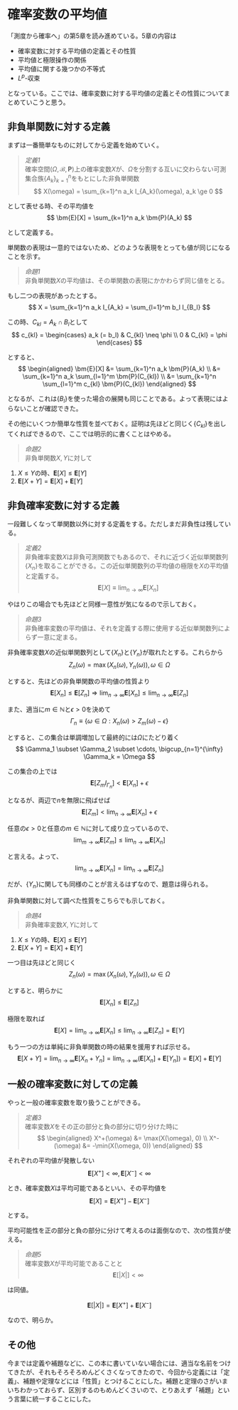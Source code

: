 # 確率変数の平均値

「測度から確率へ」の第5章を読み進めている。5章の内容は
- 確率変数に対する平均値の定義とその性質
- 平均値と極限操作の関係
- 平均値に関する幾つかの不等式
- $L^p$-収束

となっている。ここでは、確率変数に対する平均値の定義とその性質についてまとめていこうと思う。


## 非負単関数に対する定義

まずは一番簡単なものに対してから定義を始めていく。
> *定義1*  
> 確率空間$(\Omega, \mathcal{B}, \bm{P})$上の確率変数$X$が、$\Omega$を分割する互いに交わらない可測集合族$\{A_k\}_{k=1}^n$をもとにした非負単関数
$$
X(\omega) = \sum_{k=1}^n a_k I_{A_k}(\omega), a_k \ge 0
$$

として表せる時、その平均値を
$$
\bm{E}[X] = \sum_{k=1}^n a_k \bm{P}(A_k)
$$

として定義する。

単関数の表現は一意的ではないため、どのような表現をとっても値が同じになることを示す。
> *命題1*  
> 非負単関数$X$の平均値は、その単関数の表現にかかわらず同じ値をとる。

もし二つの表現があったとする。
$$
X = \sum_{k=1}^n a_k I_{A_k} = \sum_{l=1}^m b_l I_{B_l}
$$

この時、$C_{kl} = A_k \cap B_l$として
$$
c_{kl} = \begin{cases}
  a_k (= b_l) & C_{kl} \neq \phi \\
  0 & C_{kl} = \phi
\end{cases}
$$

とすると、
$$
\begin{aligned}
\bm{E}[X] &= \sum_{k=1}^n a_k \bm{P}(A_k) \\
&= \sum_{k=1}^n a_k \sum_{l=1}^m \bm{P}(C_{kl}) \\
&= \sum_{k=1}^n \sum_{l=1}^m c_{kl} \bm{P}(C_{kl})
\end{aligned}
$$

となるが、これは$\{B_l\}$を使った場合の展開も同じことである。よって表現にはよらないことが確認できた。

その他にいくつか簡単な性質を並べておく。証明は先ほどと同じく$\{C_{kl}\}$を出してくればできるので、ここでは明示的に書くことはやめる。
> *命題2*  
> 非負単関数$X,Y$に対して
1. $X \le Y$の時、$\bm{E}[X] \le \bm{E}[Y]$
1. $\bm{E}[X + Y] = \bm{E}[X] + \bm{E}[Y]$



## 非負確率変数に対する定義

一段難しくなって単関数以外に対する定義をする。ただしまだ非負性は残している。
> *定義2*  
> 非負確率変数$X$は非負可測関数でもあるので、それに近づく近似単関数列$\{X_n\}$を取ることができる。この近似単関数列の平均値の極限を$X$の平均値と定義する。
$$
\bm{E}[X] \equiv \lim_{n \rightarrow \infty} \bm{E}[X_n]
$$

やはりこの場合でも先ほどと同様一意性が気になるので示しておく。
> *命題3*  
> 非負確率変数の平均値は、それを定義する際に使用する近似単関数列によらず一意に定まる。

非負確率変数$X$の近似単関数列として$\{X_n\}$と$\{Y_n\}$が取れたとする。これらから
$$
Z_n(\omega) = \max(X_n(\omega), Y_n(\omega)), \omega \in \Omega
$$

とすると、先ほどの非負単関数の平均値の性質より
$$
\bm{E}[X_n] \le \bm{E}[Z_n] \Rightarrow \lim_{n \rightarrow \infty} \bm{E}[X_n] \le \lim_{n \rightarrow \infty} \bm{E}[Z_n]
$$

また、適当に$m \in \mathbb{N}$と$\epsilon > 0$を決めて
$$
\Gamma_n \equiv \{\omega \in \Omega : X_n(\omega) > Z_m(\omega) - \epsilon\}
$$

とすると、この集合は単調増加して最終的には$\Omega$にたどり着く
$$
\Gamma_1 \subset \Gamma_2 \subset \cdots, \bigcup_{n=1}^{\infty} \Gamma_k = \Omega
$$

この集合の上では
$$
\bm{E}[Z_m I_{\Gamma_n}] < \bm{E}[X_n] + \epsilon
$$

となるが、両辺で$n$を無限に飛ばせば
$$
\bm{E}[Z_m] < \lim_{n \rightarrow \infty} \bm{E}[X_n] + \epsilon
$$

任意の$\epsilon > 0$と任意の$m \in \mathbb{N}$に対して成り立っているので、
$$
\lim_{m \rightarrow \infty} \bm{E}[Z_m] \le \lim_{n \rightarrow \infty} \bm{E}[X_n]
$$

と言える。よって、
$$
\lim_{n \rightarrow \infty} \bm{E}[X_n] = \lim_{n \rightarrow \infty} \bm{E}[Z_n]
$$

だが、$\{Y_n\}$に関しても同様のことが言えるはずなので、題意は得られる。

非負単関数に対して調べた性質をこちらでも示しておく。
> *命題4*  
> 非負確率変数$X,Y$に対して
1. $X \le Y$の時、$\bm{E}[X] \le \bm{E}[Y]$
1. $\bm{E}[X + Y] = \bm{E}[X] + \bm{E}[Y]$

一つ目は先ほどと同じく
$$
Z_n(\omega) = \max(X_n(\omega), Y_n(\omega)), \omega \in \Omega
$$

とすると、明らかに
$$
\bm{E}[X_n] \le \bm{E}[Z_n]
$$

極限を取れば
$$
\bm{E}[X] = \lim_{n \rightarrow \infty} \bm{E}[X_n] \le \lim_{n \rightarrow \infty} \bm{E}[Z_n] = \bm{E}[Y]
$$

もう一つの方は単純に非負単関数の時の結果を援用すれば示せる。
$$
\bm{E}[X + Y] = \lim_{n \rightarrow \infty} \bm{E}[X_n + Y_n] = \lim_{n \rightarrow \infty} (\bm{E}[X_n] + \bm{E}[Y_n]) = \bm{E}[X] + \bm{E}[Y]
$$



## 一般の確率変数に対しての定義

やっと一般の確率変数を取り扱うことができる。
> *定義3*  
> 確率変数$X$をその正の部分と負の部分に切り分けた時に
$$
\begin{aligned}
X^+(\omega) &= \max(X(\omega), 0) \\
X^-(\omega) &= -\min(X(\omega, 0))
\end{aligned}
$$

それぞれの平均値が発散しない
$$
\bm{E}[X^+] < \infty, \bm{E}[X^-] < \infty
$$

とき、確率変数$X$は平均可能であるといい、その平均値を
$$
\bm{E}[X] = \bm{E}[X^+] - \bm{E}[X^-]
$$

とする。

平均可能性を正の部分と負の部分に分けて考えるのは面倒なので、次の性質が使える。
> *命題5*  
> 確率変数$X$が平均可能であることと
$$
\bm{E}[|X|] < \infty
$$

は同値。

$$
\bm{E}[|X|] = \bm{E}[X^+] + \bm{E}[X^-]
$$

なので、明らか。


## その他

今までは定義や補題などに、この本に書いていない場合には、適当な名前をつけてきたが、それもそろそろめんどくさくなってきたので、今回から定義には「定義」、補題や定理などには「性質」とつけることにした。補題と定理のさがいまいちわかっておらず、区別するのもめんどくさいので、とりあえず「補題」という言葉に統一することにした。
